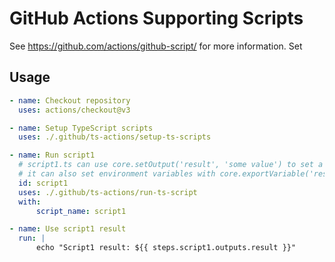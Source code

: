 # GitHub Actions Supporting Scripts

See https://github.com/actions/github-script/ for more information. Set

## Usage

```yaml
- name: Checkout repository
  uses: actions/checkout@v3

- name: Setup TypeScript scripts
  uses: ./.github/ts-actions/setup-ts-scripts

- name: Run script1
  # script1.ts can use core.setOutput('result', 'some value') to set a named output
  # it can also set environment variables with core.exportVariable('result', 'some value')
  id: script1
  uses: ./.github/ts-actions/run-ts-script
  with:
      script_name: script1

- name: Use script1 result
  run: |
      echo "Script1 result: ${{ steps.script1.outputs.result }}"
```
